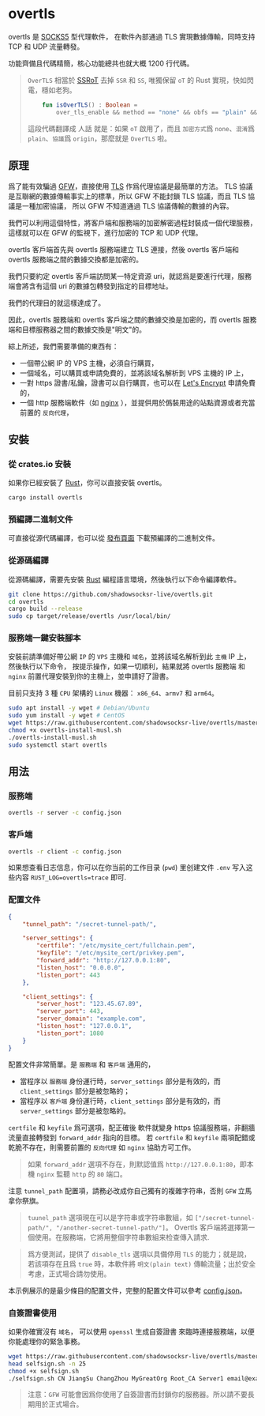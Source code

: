 # overtls

overtls 是 [SOCKS5](https://en.wikipedia.org/wiki/SOCKS#SOCKS5) 型代理軟件，
在軟件內部通過 TLS 實現數據傳輸，同時支持 TCP 和 UDP 流量轉發。

功能齊備且代碼精簡，核心功能總共也就大概 1200 行代碼。

> `OverTLS` 相當於 [SSRoT](https://github.com/ShadowsocksR-Live/shadowsocksr-native) 去掉 `SSR` 和 `SS`,
> 唯獨保留 `oT` 的 Rust 實現，快如閃電，穩如老狗。
> ```kotlin
>     fun isOverTLS() : Boolean =
>         over_tls_enable && method == "none" && obfs == "plain" && protocol == "origin"
> ```
> 這段代碼翻譯成 人話 就是：如果 `oT` 啟用了，而且 `加密方式`爲 `none`、`混淆`爲 `plain`、`協議`爲 `origin`，那麼就是 `OverTLS` 啦。

## 原理

爲了能有效騙過 [GFW](https://en.wikipedia.org/wiki/Great_Firewall)，直接使用 [TLS](https://en.wikipedia.org/wiki/Transport_Layer_Security) 作爲代理協議是最簡單的方法。
TLS 協議是互聯網的數據傳輸事实上的標準，所以 GFW 不能封鎖 TLS 協議，而且 TLS 協議是一種加密協議，
所以 GFW 不知道通過 TLS 協議傳輸的數據的內容。

我們可以利用這個特性，將客戶端和服務端的加密解密過程封裝成一個代理服務，這樣就可以在 GFW 的監視下，進行加密的 TCP 和 UDP 代理。

overtls 客戶端首先與 overtls 服務端建立 TLS 連接，然後 overtls 客戶端和 overtls 服務端之間的數據交換都是加密的。

我們只要約定 overtls 客戶端訪問某一特定資源 uri，就認爲是要進行代理，服務端會將含有這個 uri 的數據包轉發到指定的目標地址。

我們的代理目的就這樣達成了。

因此，overtls 服務端和 overtls 客戶端之間的數據交換是加密的，而 overtls 服務端和目標服務器之間的數據交換是"明文"的。

綜上所述，我們需要準備的東西有：
- 一個帶公網 IP 的 VPS 主機，必須自行購買，
- 一個域名，可以購買或申請免費的，並將該域名解析到 VPS 主機的 IP 上，
- 一對 https 證書/私鑰，證書可以自行購買，也可以在 [Let's Encrypt](https://letsencrypt.org/) 申請免費的，
- 一個 http 服務端軟件（如 [nginx](https://www.nginx.com/) ），並提供用於僞裝用途的站點資源或者充當前置的 `反向代理`，

## 安裝

### 從 crates.io 安裝

如果你已經安裝了 [Rust](https://rustup.rs/)，你可以直接安裝 overtls。

```bash
cargo install overtls
```

### 預編譯二進制文件

可直接從源代碼編譯，也可以從 [發布頁面](https://github.com/shadowsocksr-live/overtls/releases) 下載預編譯的二進制文件。

### 從源碼編譯

從源碼編譯，需要先安裝 [Rust](https://www.rust-lang.org/) 編程語言環境，然後執行以下命令編譯軟件。

```bash
git clone https://github.com/shadowsocksr-live/overtls.git
cd overtls
cargo build --release
sudo cp target/release/overtls /usr/local/bin/
```

### 服務端一鍵安裝腳本

安裝前請準備好帶公網 `IP` 的 `VPS` 主機和 `域名`，並將該域名解析到此 `主機` IP 上，然後執行以下命令，
按提示操作，如果一切順利，結果就將 overtls 服務端 和 `nginx` 前置代理安裝到你的主機上，並申請好了證書。

目前只支持 3 種 `CPU` 架構的 `Linux` 機器： `x86_64`、`armv7` 和 `arm64`。
```bash
sudo apt install -y wget # Debian/Ubuntu
sudo yum install -y wget # CentOS
wget https://raw.githubusercontent.com/shadowsocksr-live/overtls/master/install/overtls-install-musl.sh
chmod +x overtls-install-musl.sh
./overtls-install-musl.sh
sudo systemctl start overtls
```

## 用法

### 服務端

```bash
overtls -r server -c config.json
```

### 客戶端

```bash
overtls -r client -c config.json
```

如果想查看日志信息，你可以在你当前的工作目录 (`pwd`) 里创建文件 `.env` 写入这些内容 `RUST_LOG=overtls=trace` 即可.

### 配置文件

```json
{
    "tunnel_path": "/secret-tunnel-path/",

    "server_settings": {
        "certfile": "/etc/mysite_cert/fullchain.pem",
        "keyfile": "/etc/mysite_cert/privkey.pem",
        "forward_addr": "http://127.0.0.1:80",
        "listen_host": "0.0.0.0",
        "listen_port": 443
    },

    "client_settings": {
        "server_host": "123.45.67.89",
        "server_port": 443,
        "server_domain": "example.com",
        "listen_host": "127.0.0.1",
        "listen_port": 1080
    }
}
```
配置文件非常簡單。是 `服務端` 和 `客戶端` 通用的， 
- 當程序以 `服務端` 身份運行時，`server_settings` 部分是有效的，而 `client_settings` 部分是被忽略的；
- 當程序以 `客戶端` 身份運行時，`client_settings` 部分是有效的，而 `server_settings` 部分是被忽略的。

`certfile` 和 `keyfile` 爲可選項，配正確後 軟件就變身 https 協議服務端，非翻牆流量直接轉發到 `forward_addr` 指向的目標。
若 `certfile` 和 `keyfile` 兩項配錯或乾脆不存在，則需要前置的 `反向代理` 如 `nginx` 協助方可工作。

> 如果 `forward_addr` 選項不存在，則默認值爲 `http://127.0.0.1:80`，即本機 `nginx` 監聽 `http` 的 `80` 端口。

注意 `tunnel_path` 配置項，請務必改成你自己獨有的複雜字符串，否則 `GFW` 立馬拿你祭旗。

> `tuunel_path` 選項現在可以是字符串或字符串數組，如 `["/secret-tunnel-path/", "/another-secret-tunnel-path/"]`。
> Overtls 客戶端將選擇第一個使用。在服務端，它將用整個字符串數組来检查傳入請求.

> 爲方便測試，提供了 `disable_tls` 選項以具備停用 `TLS` 的能力；就是說，若該項存在且爲 `true` 時，本軟件將 `明文(plain text)` 傳輸流量；出於安全考慮，正式場合請勿使用。

本示例展示的是最少條目的配置文件，完整的配置文件可以參考 [config.json](config.json)。

### 自簽證書使用

如果你確實沒有 `域名`， 可以使用 `openssl` 生成自簽證書 來臨時連接服務端，以便你能處理你的緊急事務。

```bash
wget https://raw.githubusercontent.com/shadowsocksr-live/overtls/master/install/selfsign.sh
head selfsign.sh -n 25
chmod +x selfsign.sh
./selfsign.sh CN JiangSu ChangZhou MyGreatOrg Root_CA Server1 email@example.com example.com 123.45.67.89
```
> 注意：`GFW` 可能會因爲你使用了自簽證書而封鎖你的服務器。所以請不要長期用於正式場合。
